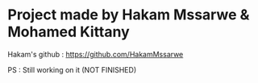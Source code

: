 # Project made by Hakam Mssarwe & Mohamed Kittany
Hakam's github : https://github.com/HakamMssarwe

PS : Still working on it (NOT FINISHED)
